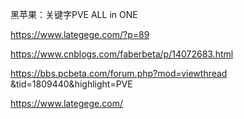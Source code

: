 黑苹果：关键字PVE ALL in ONE

https://www.lategege.com/?p=89

https://www.cnblogs.com/faberbeta/p/14072683.html

https://bbs.pcbeta.com/forum.php?mod=viewthread	&tid=1809440&highlight=PVE

https://www.lategege.com/